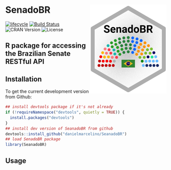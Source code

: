 
<!-- README.md is generated from README.Rmd. Please edit that file -->

# SenadoBR <img src="inst/figures/SenadoBR-logo.png" width="240px" align="right" />

[![lifecycle](https://img.shields.io/badge/lifecycle-experimental-orange.svg)](https://www.tidyverse.org/lifecycle/#experimental)
[![Build
Status](https://travis-ci.org/danielmarcelino/SeanadoBR.svg?branch=master)](https://travis-ci.org/danielmarcelino/SeanadoBR)
![CRAN Version](https://www.r-pkg.org/badges/version/SeanadoBR)
![License](https://img.shields.io/badge/license-MIT-blueviolet.svg?style=flat)

## R package for accessing the Brazilian Senate RESTful API

## Installation

To get the current development version from Github:

``` r
## install devtools package if it's not already
if (!requireNamespace("devtools", quietly = TRUE)) {
  install.packages("devtools")
}
## install dev version of SeanadoBR from github
devtools::install_github("danielmarcelino/SeanadoBR")
## load SenadoBR package
library(SeanadoBR)
```

## Usage
